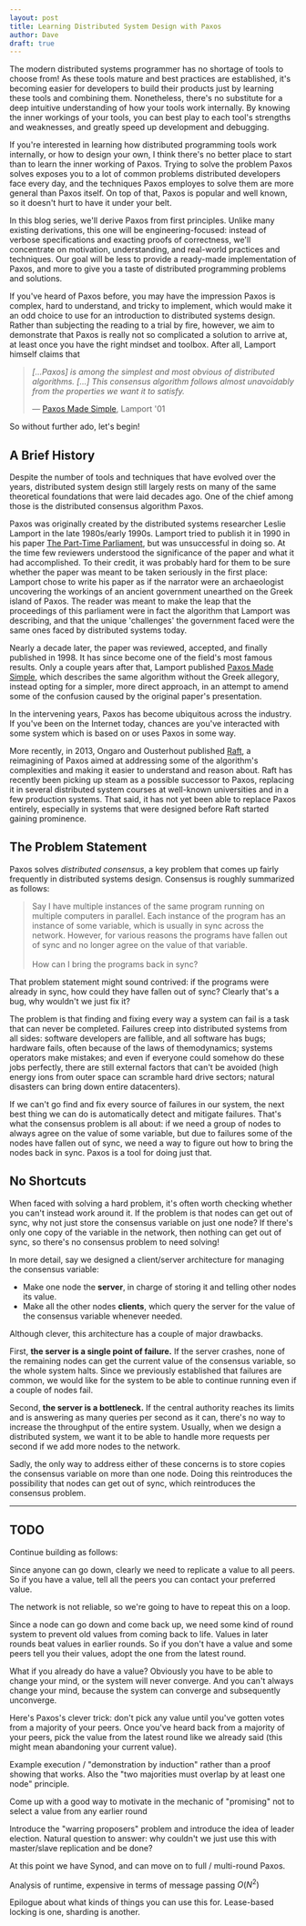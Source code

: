 ```yaml
---
layout: post
title: Learning Distributed System Design with Paxos
author: Dave
draft: true
---
```


The modern distributed systems programmer has no shortage of tools to choose from!
As these tools mature and best practices are established, it's becoming easier for developers to build their products just by learning these tools and combining them.
Nonetheless, there's no substitute for a deep intuitive understanding of how your tools work internally.
By knowing the inner workings of your tools, you can best play to each tool's strengths and weaknesses, and greatly speed up development and debugging.

If you're interested in learning how distributed programming tools work internally, or how to design your own, I think there's no better place to start than to learn the inner working of Paxos.
Trying to solve the problem Paxos solves exposes you to a lot of common problems distributed developers face every day, and the techniques Paxos employes to solve them are more general than Paxos itself.
On top of that, Paxos is popular and well known, so it doesn't hurt to have it under your belt.

In this blog series, we'll derive Paxos from first principles.
Unlike many existing derivations, this one will be engineering-focused: instead of verbose specifications and exacting proofs of correctness, we'll concentrate on motivation, understanding, and real-world practices and techniques.
Our goal will be less to provide a ready-made implementation of Paxos, and more to give you a taste of distributed programming problems and solutions.

If you've heard of Paxos before, you may have the impression Paxos is complex, hard to understand, and tricky to implement, which would make it an odd choice to use for an introduction to distributed systems design.
Rather than subjecting the reading to a trial by fire, however, we aim to demonstrate that Paxos is really not so complicated a solution to arrive at, at least once you have the right mindset and toolbox.
After all, Lamport himself claims that

> _[...Paxos] is among the simplest and most obvious of distributed algorithms. \[...\] This consensus algorithm follows almost unavoidably from the properties we want it to satisfy._
> 
> &mdash; [Paxos Made Simple](https://www.microsoft.com/en-us/research/publication/paxos-made-simple/), Lamport '01

So without further ado, let's begin!

## A Brief History

Despite the number of tools and techniques that have evolved over the years, distributed system design still largely rests on many of the same theoretical foundations that were laid decades ago.
One of the chief among those is the distributed consensus algorithm Paxos.

Paxos was originally created by the distributed systems researcher Leslie Lamport in the late 1980s/early 1990s.
Lamport tried to publish it in 1990 in his paper [The Part-Time Parliament](TODO), but was unsuccessful in doing so.
At the time few reviewers understood the significance of the paper and what it had accomplished.
To their credit, it was probably hard for them to be sure whether the paper was meant to be taken seriously in the first place: Lamport chose to write his paper as if the narrator were an archaeologist uncovering the workings of an ancient government unearthed on the Greek island of Paxos.
The reader was meant to make the leap that the proceedings of this parliament were in fact the algorithm that Lamport was describing, and that the unique 'challenges' the government faced were the same ones faced by distributed systems today.

Nearly a decade later, the paper was reviewed, accepted, and finally published in 1998.
It has since become one of the field's most famous results.
Only a couple years after that, Lamport published [Paxos Made Simple](TODO), which describes the same algorithm without the Greek allegory, instead opting for a simpler, more direct approach, in an attempt to amend some of the confusion caused by the original paper's presentation.

In the intervening years, Paxos has become ubiquitous across the industry.
If you've been on the Internet today, chances are you've interacted with some system which is based on or uses Paxos in some way.

More recently, in 2013, Ongaro and Ousterhout published [Raft](https://ramcloud.stanford.edu/wiki/download/attachments/11370504/raft.pdf), a reimagining of Paxos aimed at addressing some of the algorithm's complexities and making it easier to understand and reason about.
Raft has recently been picking up steam as a possible successor to Paxos, replacing it in several distributed system courses at well-known universities and in a few production systems.
That said, it has not yet been able to replace Paxos entirely, especially in systems that were designed before Raft started gaining prominence.

## The Problem Statement

Paxos solves *distributed consensus*, a key problem that comes up fairly frequently in distributed systems design.
Consensus is roughly summarized as follows:

> Say I have multiple instances of the same program running on multiple computers in parallel.
> Each instance of the program has an instance of some variable, which is usually in sync across the network.
> However, for various reasons the programs have fallen out of sync and no longer agree on the value of that variable.
> <br><br>
> How can I bring the programs back in sync?

That problem statement might sound contrived: if the programs were already in sync, how could they have fallen out of sync?
Clearly that's a bug, why wouldn't we just fix it?

The problem is that finding and fixing every way a system can fail is a task that can never be completed.
Failures creep into distributed systems from all sides:
software developers are fallible, and all software has bugs;
hardware fails, often because of the laws of themodynamics;
systems operators make mistakes;
and even if everyone could somehow do these jobs perfectly, there are still external factors that can't be avoided (high energy ions from outer space can scramble hard drive sectors; natural disasters can bring down entire datacenters).

If we can't go find and fix every source of failures in our system, the next best thing we can do is automatically detect and mitigate failures.
That's what the consensus problem is all about: if we need a group of nodes to always agree on the value of some variable, but due to failures some of the nodes have fallen out of sync, we need a way to figure out how to bring the nodes back in sync.
Paxos is a tool for doing just that.

## No Shortcuts

When faced with solving a hard problem, it's often worth checking whether you can't instead work around it.
If the problem is that nodes can get out of sync, why not just store the consensus variable on just one node?
If there's only one copy of the variable in the network, then nothing can get out of sync, so there's no consensus problem to need solving!

In more detail, say we designed a client/server architecture for managing the consensus variable:

* Make one node the **server**, in charge of storing it and telling other nodes its value.
* Make all the other nodes **clients**, which query the server for the value of the consensus variable whenever needed.

Although clever, this architecture has a couple of major drawbacks.

First, **the server is a single point of failure.**
If the server crashes, none of the remaining nodes can get the current value of the consensus variable, so the whole system halts.
Since we previously established that failures are common, we would like for the system to be able to continue running even if a couple of nodes fail.

Second, **the server is a bottleneck.**
If the central authority reaches its limits and is answering as many queries per second as it can, there's no way to increase the throughput of the entire system.
Usually, when we design a distributed system, we want it to be able to handle more requests per second if we add more nodes to the network.

Sadly, the only way to address either of these concerns is to store copies the consensus variable on more than one node.
Doing this reintroduces the possibility that nodes can get out of sync, which reintroduces the consensus problem.

---

## TODO

Continue building as follows:

Since anyone can go down, clearly we need to replicate a value to all peers.
So if you have a value, tell all the peers you can contact your preferred value.

The network is not reliable, so we're going to have to repeat this on a loop.

Since a node can go down and come back up, we need some kind of round system to prevent old values from coming back to life.
Values in later rounds beat values in earlier rounds.
So if you don't have a value and some peers tell you their values, adopt the one from the latest round.

What if you already do have a value? 
Obviously you have to be able to change your mind, or the system will never converge.
And you can't always change your mind, because the system can converge and subsequently unconverge.

Here's Paxos's clever trick: don't pick any value until you've gotten votes from a majority of your peers.
Once you've heard back from a majority of your peers, pick the value from the latest round like we already said
(this might mean abandoning your current value).

Example execution / "demonstration by induction" rather than a proof showing that works.
Also the "two majorities must overlap by at least one node" principle.

Come up with a good way to motivate in the mechanic of "promising" not to select a value from any earlier round

Introduce the "warring proposers" problem and introduce the idea of leader election.
Natural question to answer: why couldn't we just use this with master/slave replication and be done?

At this point we have Synod, and can move on to full / multi-round Paxos.

Analysis of runtime, expensive in terms of message passing $O(N^2)$

Epilogue about what kinds of things you can use this for.
Lease-based locking is one, sharding is another.

